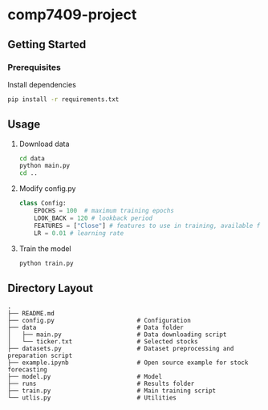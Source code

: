# comp7409-project

## Getting Started

### Prerequisites

Install dependencies
```sh
pip install -r requirements.txt
```

## Usage
1. Download data
    ```sh
    cd data
    python main.py
    cd ..
    ```

2. Modify config.py
    ```python
    class Config:
        EPOCHS = 100  # maximum training epochs
        LOOK_BACK = 120 # lookback period
        FEATURES = ["Close"] # features to use in training, available features include ["Open", "High" ,"Low", "Close", "Volume"]
        LR = 0.01 # learning rate
    ```
3. Train the model
    ```sh
    python train.py
    ```

## Directory Layout
    .
    ├── README.md                   
    ├── config.py                       # Configuration
    ├── data                            # Data folder
    │   ├── main.py                     # Data downloading script
    │   └── ticker.txt                  # Selected stocks
    ├── datasets.py                     # Dataset preprocessing and preparation script
    ├── example.ipynb                   # Open source example for stock forecasting
    ├── model.py                        # Model
    ├── runs                            # Results folder
    ├── train.py                        # Main training script
    └── utlis.py                        # Utilities
